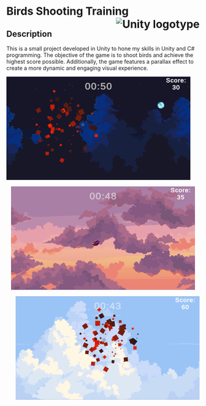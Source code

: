 # Birds Shooting Training <img  height="50px" align="right" src="https://upload.wikimedia.org/wikipedia/commons/8/8a/Official_unity_logo.png" alt="Unity logotype">

## Description

This is a small project developed in Unity to hone my skills in Unity and C# programming. The objective of the game is to shoot birds and achieve the highest score possible. Additionally, the game features a parallax effect to create a more dynamic and engaging visual experience.

<p align= "left">
    <img src="./resources/images/Screenshot.png" alt="ScreenShots">
</p>

<p align="center">
    <img src="./resources/images/Screenshot1.png" alt="ScreenShots">
</p>

<p align="right">
    <img src="./resources/images/Screenshot2.png" alt="ScreenShots">
</p>